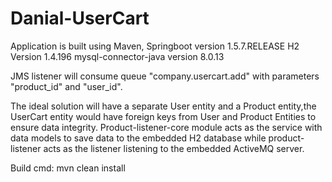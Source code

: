 # Danial-UserCart
Application is built using Maven,
 Springboot version 1.5.7.RELEASE
 H2 Version 1.4.196
 mysql-connector-java version 8.0.13

JMS listener will consume queue "company.usercart.add" with parameters "product_id" and "user_id".

The ideal solution will have a separate User entity and a Product entity,the UserCart entity would have foreign keys from User and Product Entities to ensure data integrity.
Product-listener-core module acts as the service with data models to save data to the embedded H2 database while product-listener acts as the listener listening to the embedded ActiveMQ server.

Build cmd: mvn clean install
